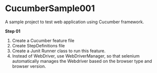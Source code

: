 # CucumberSample001
A sample project to test web application using Cucumber framework.

**Step 01**

1. Create a Cucumber feature file
2. Create StepDefinitions file
3. Create a Junit Runner class to run this feature.
4. Instead of WebDriver, use WebDriverManager, so that selenium automatically manages the Webdriver based on the browser type and browser version.

